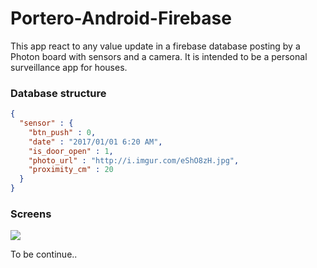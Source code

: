 # Portero-Android-Firebase

This app react to any value update in a firebase database posting by a Photon board with sensors and a camera. It is intended to be a personal surveillance app for houses.



### Database structure

```json
{
  "sensor" : {
    "btn_push" : 0,
    "date" : "2017/01/01 6:20 AM",
    "is_door_open" : 1,
    "photo_url" : "http://i.imgur.com/eShO8zH.jpg",
    "proximity_cm" : 20
  }
}
```


### Screens


![](http://i.imgur.com/2sRZdgh.gif)

To be continue..